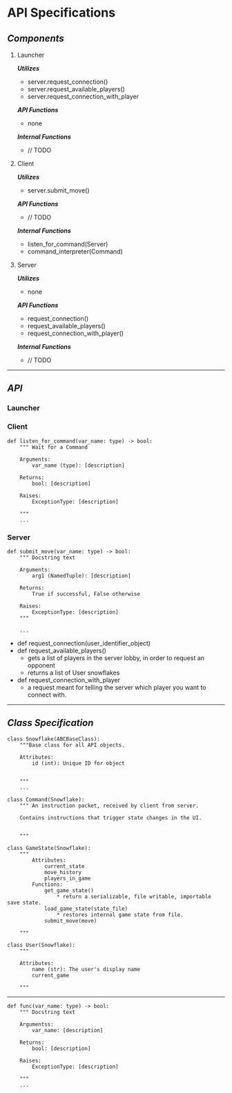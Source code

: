 # API Specifications

## ***Components***

1. Launcher 

    ***Utilizes***
    * server.request_connection()
    * server.request_available_players()
    * server.request_connection_with_player

    ***API Functions***
    * none

    ***Internal Functions***
    * // TODO

1. Client

    ***Utilizes***
    * server.submit_move()

    ***API Functions***
    * // TODO

    ***Internal Functions***
    * listen_for_command(Server)
    * command_interpreter(Command)


1. Server

    ***Utilizes***
    * none

    ***API Functions***
    * request_connection()
    * request_available_players()
    * request_connection_with_player()

    ***Internal Functions***
    * // TODO

---

## ***API***
### Launcher



### Client

```
def listen_for_command(var_name: type) -> bool:
    """ Wait for a Command

    Arguments:
        var_name (type): [description]

    Returns:
        bool: [description]

    Raises:
        ExceptionType: [description]

    """
    ...
```




### Server

```
def submit_move(var_name: type) -> bool:
    """ Docstring text

    Arguments:
        arg1 (NamedTuple): [description]

    Returns:
        True if successful, False otherwise

    Raises:
        ExceptionType: [description]
    """

    ...
```

* def request_connection(user_identifier_object)
* def request_available_players()
  * gets a list of players in the server lobby, in order to request an opponent
  * returns a list of User snowflakes
* def request_connection_with_player
  * a request meant for telling the server which player you want to connect with. 

---

## ***Class Specification***

```
class Snowflake(ABCBaseClass):
    """Base class for all API objects.

    Attributes:
        id (int): Unique ID for object
    

    """
    ...
```


```
class Command(Snowflake):
    """ An instruction packet, received by client from server.
    
    Contains instructions that trigger state changes in the UI.


    """
```

```
class GameState(Snowflake):
    """
        Attributes:
            current_state
            move_history
            players_in_game
        Functions:
            get_game_state()
                * return a serializable, file writable, importable save state.
            load_game_state(state_file)
                * restores internal game state from file.
            submit_move(move)

    """
```


```
class User(Snowflake):
    """

    Attributes:
        name (str): The user's display name
        current_game 

    """
```






---

```
def func(var_name: type) -> bool:
    """ Docstring text

    Argumentss:
        var_name: [description]

    Returns:
        bool: [description]

    Raises:
        ExceptionType: [description]

    """
    ...
```